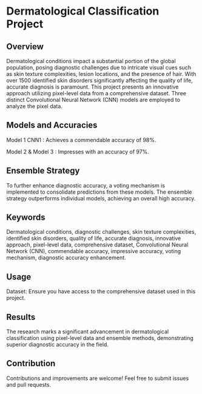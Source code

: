 # Dermatological Classification Project
## Overview
Dermatological conditions impact a substantial portion of the global population, posing diagnostic challenges due to intricate visual cues such as skin texture complexities, lesion locations, and the presence of hair. With over 1500 identified skin disorders significantly affecting the quality of life, accurate diagnosis is paramount. This project presents an innovative approach utilizing pixel-level data from a comprehensive dataset. Three distinct Convolutional Neural Network (CNN) models are employed to analyze the pixel data.

## Models and Accuracies
Model 1 CNN1 : Achieves a commendable accuracy of 98%.

Model 2 & Model 3 : Impresses with an accuracy of 97%.

## Ensemble Strategy
To further enhance diagnostic accuracy, a voting mechanism is implemented to consolidate predictions from these models. The ensemble strategy outperforms individual models, achieving an overall high accuracy.

## Keywords
Dermatological conditions, diagnostic challenges, skin texture complexities, identified skin disorders, quality of life, accurate diagnosis, innovative approach, pixel-level data, comprehensive dataset, Convolutional Neural Network (CNN), commendable accuracy, impressive accuracy, voting mechanism, diagnostic accuracy enhancement.

## Usage
Dataset: Ensure you have access to the comprehensive dataset used in this project.

## Results
The research marks a significant advancement in dermatological classification using pixel-level data and ensemble methods, demonstrating superior diagnostic accuracy in the field.

## Contribution
Contributions and improvements are welcome! Feel free to submit issues and pull requests.

